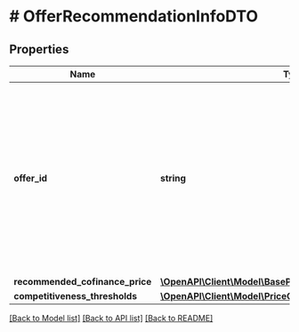 # # OfferRecommendationInfoDTO

## Properties

Name | Type | Description | Notes
------------ | ------------- | ------------- | -------------
**offer_id** | **string** | **Ваш SKU**  Идентификатор товара в магазине. Разрешены английские и русские буквы (кроме ё), цифры и символы &#x60;. , / \\ ( ) [ ] - &#x3D; _&#x60;  Максимальная длина — 80 знаков.  [Что такое SKU и как его назначать](https://yandex.ru/support/marketplace/assortment/add/index.html#fields). | [optional]
**recommended_cofinance_price** | [**\OpenAPI\Client\Model\BasePriceDTO**](BasePriceDTO.md) |  | [optional]
**competitiveness_thresholds** | [**\OpenAPI\Client\Model\PriceCompetitivenessThresholdsDTO**](PriceCompetitivenessThresholdsDTO.md) |  | [optional]

[[Back to Model list]](../../README.md#models) [[Back to API list]](../../README.md#endpoints) [[Back to README]](../../README.md)
